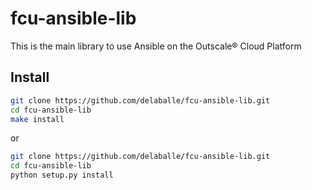 fcu-ansible-lib
===========

This is the main library to use Ansible on the Outscale® Cloud Platform

## Install

```bash
git clone https://github.com/delaballe/fcu-ansible-lib.git
cd fcu-ansible-lib
make install
```

or 

```bash
git clone https://github.com/delaballe/fcu-ansible-lib.git
cd fcu-ansible-lib
python setup.py install
```
